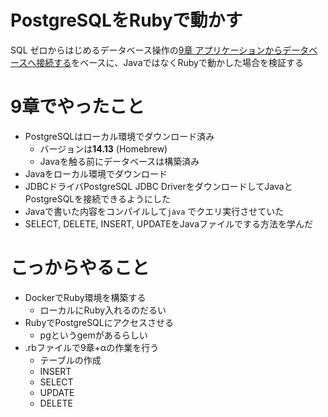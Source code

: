 # PostgreSQLをRubyで動かす

SQL ゼロからはじめるデータベース操作の[9章 アプリケーションからデータベースへ接続する](https://www.notion.so/9-1ba4f0234d2280f3b012fb4f0320c114?pvs=21)をベースに、JavaではなくRubyで動かした場合を検証する

# 9章でやったこと

- PostgreSQLはローカル環境でダウンロード済み
    - バージョンは**14.13** (Homebrew)
    - Javaを触る前にデータベースは構築済み
- Javaをローカル環境でダウンロード
- JDBCドライバPostgreSQL JDBC DriverをダウンロードしてJavaとPostgreSQLを接続できるようにした
- Javaで書いた内容をコンパイルして`java` でクエリ実行させていた
- SELECT, DELETE, INSERT, UPDATEをJavaファイルでする方法を学んだ

# こっからやること

- DockerでRuby環境を構築する
    - ローカルにRuby入れるのだるい
- RubyでPostgreSQLにアクセスさせる
    - pgというgemがあるらしい
- .rbファイルで9章+αの作業を行う
    - テーブルの作成
    - INSERT
    - SELECT
    - UPDATE
    - DELETE